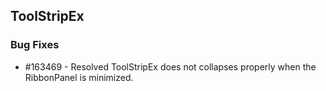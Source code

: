 ## ToolStripEx

### Bug Fixes
 
* \#163469 - Resolved ToolStripEx does not collapses properly when the RibbonPanel is minimized.